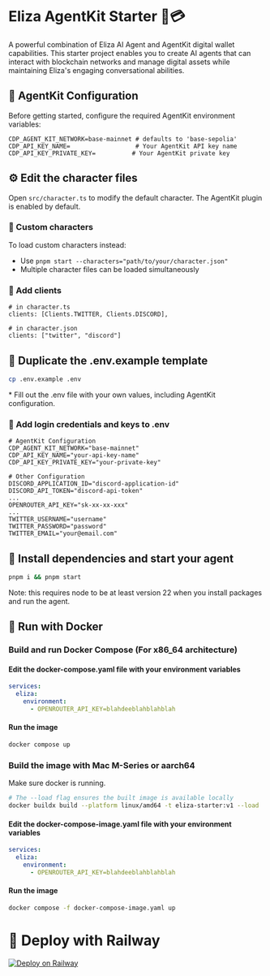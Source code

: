 # Eliza AgentKit Starter 🤖💳

A powerful combination of Eliza AI Agent and AgentKit digital wallet capabilities. This starter project enables you to create AI agents that can interact with blockchain networks and manage digital assets while maintaining Eliza's engaging conversational abilities.

## 🔑 AgentKit Configuration

Before getting started, configure the required AgentKit environment variables:

```env
CDP_AGENT_KIT_NETWORK=base-mainnet # defaults to 'base-sepolia'
CDP_API_KEY_NAME=                  # Your AgentKit API key name
CDP_API_KEY_PRIVATE_KEY=          # Your AgentKit private key
```

## ⚙️ Edit the character files

Open `src/character.ts` to modify the default character. The AgentKit plugin is enabled by default.

### 👥 Custom characters

To load custom characters instead:

- Use `pnpm start --characters="path/to/your/character.json"`
- Multiple character files can be loaded simultaneously

### 🔌 Add clients

```
# in character.ts
clients: [Clients.TWITTER, Clients.DISCORD],

# in character.json
clients: ["twitter", "discord"]
```

## 📝 Duplicate the .env.example template

```bash
cp .env.example .env
```

\* Fill out the .env file with your own values, including AgentKit configuration.

### 🔐 Add login credentials and keys to .env

```
# AgentKit Configuration
CDP_AGENT_KIT_NETWORK="base-mainnet"
CDP_API_KEY_NAME="your-api-key-name"
CDP_API_KEY_PRIVATE_KEY="your-private-key"

# Other Configuration
DISCORD_APPLICATION_ID="discord-application-id"
DISCORD_API_TOKEN="discord-api-token"
...
OPENROUTER_API_KEY="sk-xx-xx-xxx"
...
TWITTER_USERNAME="username"
TWITTER_PASSWORD="password"
TWITTER_EMAIL="your@email.com"
```

## 🚀 Install dependencies and start your agent

```bash
pnpm i && pnpm start
```

Note: this requires node to be at least version 22 when you install packages and run the agent.

## 🐳 Run with Docker

### Build and run Docker Compose (For x86_64 architecture)

#### Edit the docker-compose.yaml file with your environment variables

```yaml
services:
  eliza:
    environment:
      - OPENROUTER_API_KEY=blahdeeblahblahblah
```

#### Run the image

```bash
docker compose up
```

### Build the image with Mac M-Series or aarch64

Make sure docker is running.

```bash
# The --load flag ensures the built image is available locally
docker buildx build --platform linux/amd64 -t eliza-starter:v1 --load .
```

#### Edit the docker-compose-image.yaml file with your environment variables

```yaml
services:
  eliza:
    environment:
      - OPENROUTER_API_KEY=blahdeeblahblahblah
```

#### Run the image

```bash
docker compose -f docker-compose-image.yaml up
```

# 🚂 Deploy with Railway

[![Deploy on Railway](https://railway.com/button.svg)](https://railway.com/template/aW47_j)
